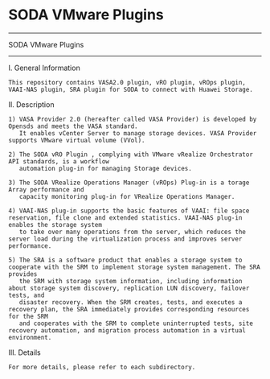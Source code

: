 # SODA VMware Plugins

**********************************************************************************
SODA VMware Plugins
**********************************************************************************

I. General Information 

    This repository contains VASA2.0 plugin, vRO plugin, vROps plugin, VAAI-NAS plugin, SRA plugin for SODA to connect with Huawei Storage.
    
II. Description

    1) VASA Provider 2.0 (hereafter called VASA Provider) is developed by Opensds and meets the VASA standard. 
       It enables vCenter Server to manage storage devices. VASA Provider supports VMware virtual volume (VVol).
       
    2) The SODA vRO Plugin , complying with VMware vRealize Orchestrator API standards, is a workflow 
       automation plug-in for managing Storage devices.
       
    3) The SODA VRealize Operations Manager (vROps) Plug-in is a torage Array performance and 
       capacity monitoring plug-in for VRealize Operations Manager.
    
    4) VAAI-NAS plug-in supports the basic features of VAAI: file space reservation, file clone and extended statistics. VAAI-NAS plug-in enables the storage system 
       to take over many operations from the server, which reduces the server load during the virtualization process and improves server performance.
       
    5) The SRA is a software product that enables a storage system to cooperate with the SRM to implement storage system management. The SRA provides
       the SRM with storage system information, including information about storage system discovery, replication LUN discovery, failover tests, and 
       disaster recovery. When the SRM creates, tests, and executes a recovery plan, the SRA immediately provides corresponding resources for the SRM
       and cooperates with the SRM to complete uninterrupted tests, site recovery automation, and migration process automation in a virtual environment.

    
III. Details
    
    For more details, please refer to each subdirectory.
